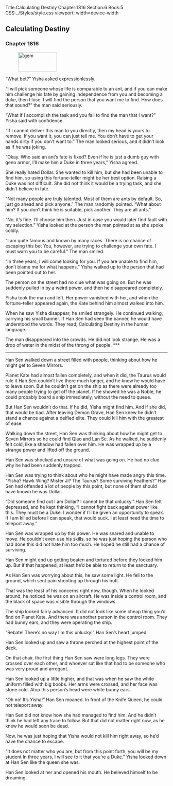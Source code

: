 Title:Calculating Destiny 
Chapter:1816 
Section:6 
Book:5 
CSS:../Styles/style.css 
viewport: width=device-width
  
## Calculating Destiny
### Chapter 1816 
<figure>
	<img src="../Images/gem.gif" alt="gem" id="gem" width="120" height="60" />
</figure>
  

  
  “What bet?” Yisha asked expressionlessly.

“I will pick someone whose life is comparable to an ant, and if you can make him challenge his fate by gaining independence from you and becoming a duke, then I lose. I will find the person that you want me to find. How does that sound?” the man said seriously.

“What if I accomplish the task and you fail to find the man that I want?” Yisha said with confidence.

“If I cannot deliver this man to you directly, then my head is yours to remove. If you want it, you can just tell me. You don’t have to get your hands dirty if you don’t want to.” The man looked serious, and it didn’t look as if he was joking.

“Okay. Who said an ant’s fate is fixed? Even if he is just a dumb guy with geno armor, I’ll make him a Duke in three years,” Yisha agreed.

She really hated Dollar. She wanted to kill him, but she had been unable to find him, so using this fortune-teller might be her best option. Raising a Duke was not difficult. She did not think it would be a trying task, and she didn’t believe in fate.

“Not many people are truly talented. Most of them are ants by default. So, just go ahead and pick anyone.” The man randomly pointed. “What about him? If you don’t think he is suitable, pick another. They are all ants.”

“No, it’s fine. I’ll choose him then. Just in case you would later find fault with my selection.” Yisha looked at the person the man pointed at as she spoke coldly.

“I am quite famous and known by many races. There is no chance of escaping this bet You, however, are trying to challenge your own fate. I must warn you to be careful.” The man smiled.

“In three years, I will come looking for you. If you are unable to find him, don’t blame me for what happens.” Yisha walked up to the person that had been pointed out to her.

The person on the street had no clue what was going on. But he was suddenly pulled in by a weird power, and then he disappeared completely.

Yisha took the man and left. Her power vanished with her, and when the fortune-teller appeared again, the Kate behind him almost walked into him.

When he saw Yisha disappear, he smiled strangely. He continued walking, carrying his small banner. If Han Sen had seen the banner, he would have understood the words. They read, Calculating Destiny in the human language.

The man disappeared into the crowds. He did not look strange. He was a drop of water in the midst of the throng of people. ***

***

Han Sen walked down a street filled with people, thinking about how he might get to Seven Mirrors.

Planet Kate had almost fallen completely, and when it did, the Taurus would rule it Han Sen couldn’t live there much longer, and he knew he would have to leave soon. But he couldn’t get on the ship as there were already too many people trying to get off the planet. If he showed he was a Noble, he could probably board a ship immediately, without the need to queue.

But Han Sen wouldn’t do that. If he did, Yisha might find him. And if she did, that would be bad. After leaving Demon Grave, Han Sen knew he didn’t stand a chance against a deified elite. They could kill him with the greatest of ease.

Walking down the street, Han Sen was thinking about how he might get to Seven Mirrors so he could find Qiao and Lan Se. As he walked, he suddenly felt cold, like a shadow had fallen over him. He was wrapped up by a strange power and lifted off the ground.

Han Sen was shocked and unsure of what was going on. He had no clue why he had been suddenly trapped.

Han Sen was trying to think about who he might have made angry this time. “Yisha? Hawk Wing? Mister Ji? The Taurus? Some surviving Feathers?” Han Sen had offended a lot of people by this point, but none of them should have known he was Dollar.

“Did someone find out I am Dollar? I cannot be that unlucky.” Han Sen felt depressed, and he kept thinking, “I cannot fight back against power like this. They must be a Duke. I wonder if I’ll be given an opportunity to speak. If I am killed before I can speak, that would suck. I at least need the time to teleport away.”

Han Sen was wrapped up by this power. He was snared and unable to move. He couldn’t even use his skills, so he was just hoping the person who had done this did not hate him too much. He hoped he still had a chance of surviving.

Han Sen might end up getting beaten and tortured before they locked him up. But if that happened, at least he’d be able to return to the sanctuary.

As Han Sen was worrying about this, he saw some light. He fell to the ground, which sent pain shooting up through his butt.

That was the least of his concerns right now, though. When he looked around, he noticed he was on an aircraft. He was inside a control room, and the black of space was visible through the windows.

The ship looked fairly advanced. It did not look like some cheap thing you’d find on Planet Kate. And there was another person in the control room. They had bunny ears, and they were operating the ship.

“Rebate! There’s no way I’m this unlucky!” Han Sen’s heart jumped.

Han Sen looked up and saw a throne perched at the highest point of the deck.

On that chair, the first thing Han Sen saw were long legs. They were crossed over each other, and whoever sat like that had to be someone who was very proud and arrogant.

Han Sen looked up a little higher, and that was when he saw the white uniform filled with big boobs. Her arms were crossed, and her face was stone cold. Atop this person’s head were white bunny ears.

“Oh no! It’s Yisha!” Han Sen moaned. In front of the Knife Queen, he could not teleport away.

Han Sen did not know how she had managed to find him. And he didn’t think he had left any trace to follow. But that did not matter right now, as he knew he would soon be dead.

Now, he was just hoping that Yisha would not kill him right away, so he’d have the chance to escape.

“It does not matter who you are, but from this point forth, you will be my student In three years, I will see to it that you’re a Duke.” Yisha looked down at Han Sen like the queen she was.

Han Sen looked at her and opened his mouth. He believed himself to be dreaming.
